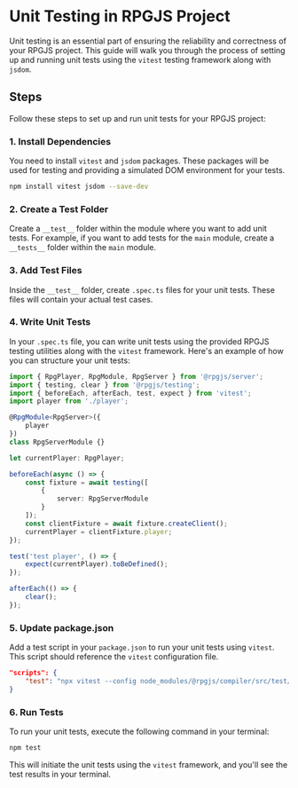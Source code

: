 # Unit Testing in RPGJS Project

Unit testing is an essential part of ensuring the reliability and correctness of your RPGJS project. This guide will walk you through the process of setting up and running unit tests using the `vitest` testing framework along with `jsdom`.

## Steps

Follow these steps to set up and run unit tests for your RPGJS project:

### 1. Install Dependencies

You need to install `vitest` and `jsdom` packages. These packages will be used for testing and providing a simulated DOM environment for your tests.

```bash
npm install vitest jsdom --save-dev
```

### 2. Create a Test Folder

Create a `__test__` folder within the module where you want to add unit tests. For example, if you want to add tests for the `main` module, create a `__tests__` folder within the `main` module.

### 3. Add Test Files

Inside the `__test__` folder, create `.spec.ts` files for your unit tests. These files will contain your actual test cases.

### 4. Write Unit Tests

In your `.spec.ts` file, you can write unit tests using the provided RPGJS testing utilities along with the `vitest` framework. Here's an example of how you can structure your unit tests:

```typescript
import { RpgPlayer, RpgModule, RpgServer } from '@rpgjs/server';
import { testing, clear } from '@rpgjs/testing';
import { beforeEach, afterEach, test, expect } from 'vitest';
import player from './player';

@RpgModule<RpgServer>({
    player
})
class RpgServerModule {}

let currentPlayer: RpgPlayer;

beforeEach(async () => {
    const fixture = await testing([
        {
            server: RpgServerModule
        }
    ]);
    const clientFixture = await fixture.createClient();
    currentPlayer = clientFixture.player;
});

test('test player', () => {
    expect(currentPlayer).toBeDefined();
});

afterEach(() => {
    clear();
});
```

### 5. Update package.json

Add a test script in your `package.json` to run your unit tests using `vitest`. This script should reference the `vitest` configuration file.

```json
"scripts": {
    "test": "npx vitest --config node_modules/@rpgjs/compiler/src/test/vitest.config.ts"
}
```

### 6. Run Tests

To run your unit tests, execute the following command in your terminal:

```bash
npm test
```

This will initiate the unit tests using the `vitest` framework, and you'll see the test results in your terminal.